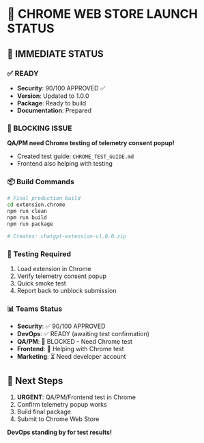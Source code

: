 # 🚀 CHROME WEB STORE LAUNCH STATUS

## 🎯 IMMEDIATE STATUS

### ✅ READY
- **Security**: 90/100 APPROVED ✅
- **Version**: Updated to 1.0.0
- **Package**: Ready to build
- **Documentation**: Prepared

### 🚨 BLOCKING ISSUE
**QA/PM need Chrome testing of telemetry consent popup!**
- Created test guide: `CHROME_TEST_GUIDE.md`
- Frontend also helping with testing

### 📦 Build Commands
```bash
# Final production build
cd extension.chrome
npm run clean
npm run build
npm run package

# Creates: chatgpt-extension-v1.0.0.zip
```

### 🧪 Testing Required
1. Load extension in Chrome
2. Verify telemetry consent popup
3. Quick smoke test
4. Report back to unblock submission

### 📊 Teams Status
- **Security**: ✅ 90/100 APPROVED
- **DevOps**: ✅ READY (awaiting test confirmation)
- **QA/PM**: 🚨 BLOCKED - Need Chrome test
- **Frontend**: 🤝 Helping with Chrome test
- **Marketing**: ⏳ Need developer account

## 🎯 Next Steps

1. **URGENT**: QA/PM/Frontend test in Chrome
2. Confirm telemetry popup works
3. Build final package
4. Submit to Chrome Web Store

**DevOps standing by for test results!**